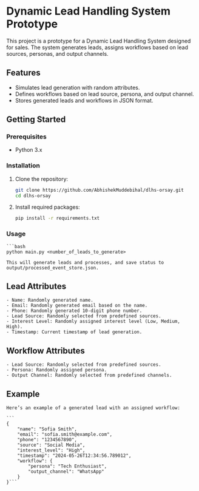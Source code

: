 # Dynamic Lead Handling System Prototype

This project is a prototype for a Dynamic Lead Handling System designed for sales. The system generates leads, assigns workflows based on lead sources, personas, and output channels.

## Features

- Simulates lead generation with random attributes.
- Defines workflows based on lead source, persona, and output channel.
- Stores generated leads and workflows in JSON format.

## Getting Started

### Prerequisites

- Python 3.x

### Installation

1. Clone the repository:

    ```bash
    git clone https://github.com/AbhishekMuddebihal/dlhs-orsay.git
    cd dlhs-orsay

2. Install required packages:
    ```bash
    pip install -r requirements.txt


### Usage

    ```bash
    python main.py <number_of_leads_to_generate>

    This will generate leads and processes, and save status to output/processed_event_store.json.

## Lead Attributes

    - Name: Randomly generated name.
    - Email: Randomly generated email based on the name.
    - Phone: Randomly generated 10-digit phone number.
    - Lead Source: Randomly selected from predefined sources.
    - Interest Level: Randomly assigned interest level (Low, Medium, High).
    - Timestamp: Current timestamp of lead generation.

## Workflow Attributes

    - Lead Source: Randomly selected from predefined sources.
    - Persona: Randomly assigned persona.
    - Output Channel: Randomly selected from predefined channels.

## Example

    Here’s an example of a generated lead with an assigned workflow:

    ```
    {
        "name": "Sofia Smith",
        "email": "sofia.smith@example.com",
        "phone": "1234567890",
        "source": "Social Media",
        "interest_level": "High",
        "timestamp": "2024-05-26T12:34:56.789012",
        "workflow": {
            "persona": "Tech Enthusiast",
            "output_channel": "WhatsApp"
        }
    }```





